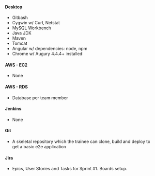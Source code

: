 #### Desktop

  * Gitbash
  * Cygwin w/ Curl, Netstat
  * MySQL Workbench
  * Java JDK
  * Maven
  * Tomcat
  * Angular w/ dependencies: node, npm
  * Chrome w/ Augury 4.4.4+ installed

#### AWS - EC2

  * None

#### AWS - RDS

  * Database per team member

#### Jenkins

  * None

#### Git

  * A skeletal repository which the trainee can clone, build and deploy to get a basic e2e application

#### Jira

  * Epics, User Stories and Tasks for Sprint #1. Boards setup.